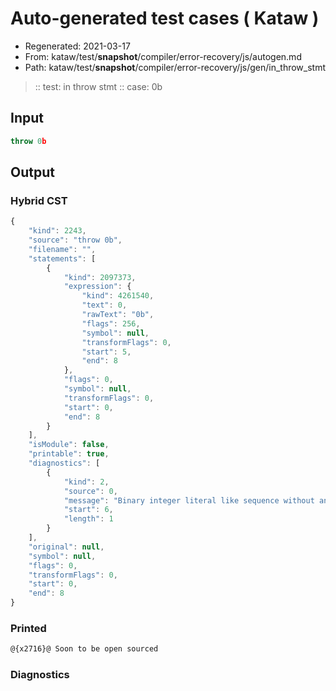 # Auto-generated test cases ( Kataw )
- Regenerated: 2021-03-17
- From: kataw/test/__snapshot__/compiler/error-recovery/js/autogen.md
- Path: kataw/test/__snapshot__/compiler/error-recovery/js/gen/in_throw_stmt
> :: test: in throw stmt
> :: case: 0b
## Input

`````js
throw 0b
`````

## Output

### Hybrid CST

```javascript
{
    "kind": 2243,
    "source": "throw 0b",
    "filename": "",
    "statements": [
        {
            "kind": 2097373,
            "expression": {
                "kind": 4261540,
                "text": 0,
                "rawText": "0b",
                "flags": 256,
                "symbol": null,
                "transformFlags": 0,
                "start": 5,
                "end": 8
            },
            "flags": 0,
            "symbol": null,
            "transformFlags": 0,
            "start": 0,
            "end": 8
        }
    ],
    "isModule": false,
    "printable": true,
    "diagnostics": [
        {
            "kind": 2,
            "source": 0,
            "message": "Binary integer literal like sequence without any digits",
            "start": 6,
            "length": 1
        }
    ],
    "original": null,
    "symbol": null,
    "flags": 0,
    "transformFlags": 0,
    "start": 0,
    "end": 8
}
```

### Printed

```javascript
@{x2716}@ Soon to be open sourced
```

### Diagnostics

```javascript

```

